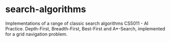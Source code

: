 # search-algorithms

Implementations of a range of classic search algorithms CS5011 - AI Practice. 
Depth-First, Breadth-First, Best-First and A*-Search, implemented for a grid navigation problem.
